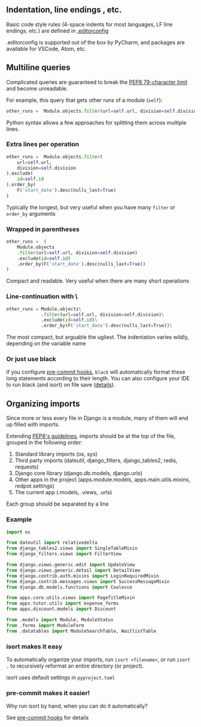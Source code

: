 ## Indentation, line endings , etc.
Basic code style rules (4-space indents for most languages, LF line endings,
etc.) are defined in [.editorconfig](https://gitlab.conted.ox.ac.uk/django/redpot-unchained/-/blob/master/.editorconfig)

.editorconfig is supported out of the box by PyCharm, and packages are
available for VSCode, Atom, etc.

## Multiline queries
Complicated queries are guaranteed to break the [PEP8 79-character limit](https://www.python.org/dev/peps/pep-0008/#maximum-line-length)
and become unreadable.

For example, this query that gets other runs of a module (`self`):
```python
other_runs =  Module.objects.filter(url=self.url, division=self.division).exclude(id=self.id).order_by(F('start_date').desc(nulls_last=True))
```

Python syntax allows a few approaches for splitting them across multiple lines.

### Extra lines per operation
```python
other_runs =  Module.objects.filter(
    url=self.url,
    division=self.division
).exclude(
    id=self.id
).order_by(
    F('start_date').desc(nulls_last=True)
)
```
Typically the longest, but very useful when you have many `filter` or `order_by` arguments

### Wrapped in parentheses
```python
other_runs =  (
    Module.objects
    .filter(url=self.url, division=self.division)
    .exclude(id=self.id)
    .order_by(F('start_date').desc(nulls_last=True))
)
```
Compact and readable.  Very useful when there are many short operations

### Line-continuation with \\
```python
other_runs = Module.objects\
             .filter(url=self.url, division=self.division)\
             .exclude(id=self.id)\
             .order_by(F('start_date').desc(nulls_last=True))\
```
The most compact, but arguable the ugliest.  The indentation varies wildly, depending on the variable name

### Or just use black
If you configure [pre-commit hooks](pre-commit-hooks.md), `black` will automatically format these long statements
according to their length.  You can also configure your IDE to run black (and isort) on file save
([details](https://black.readthedocs.io/en/stable/integrations/editors.html#pycharm-intellij-idea)).

## Organizing imports
Since more or less every file in Django is a module, many of them will end up filled with imports.

Extending [PEP8's guidelines](https://www.python.org/dev/peps/pep-0008/#imports), imports
should be at the top of the file, grouped in the following order:

1. Standard library imports (os, sys)
2. Third party imports (dateutil, django_filters, django_tables2, redis, requests)
3. Django core library (django.db.models, django.urls)
4. Other apps in the project (apps.module.models, apps.main.utils.mixins, redpot.settings)
5. The current app (.models, .views, .urls)

Each group should be separated by a line

### Example

```python
import os

from dateutil import relativedelta
from django_tables2.views import SingleTableMixin
from django_filters.views import FilterView

from django.views.generic.edit import UpdateView
from django.views.generic.detail import DetailView
from django.contrib.auth.mixins import LoginRequiredMixin
from django.contrib.messages.views import SuccessMessageMixin
from django.db.models.functions import Coalesce

from apps.core.utils.views import PageTitleMixin
from apps.tutor.utils import expense_forms
from apps.discount.models import Discount

from .models import Module, ModuleStatus
from .forms import ModuleForm
from .datatables import ModuleSearchTable, WaitlistTable
```

### isort makes it easy
To automatically organize your imports, run `isort <filename>`, or run `isort .` to recursively reformat an entire directory (or project).

isort uses default settings in `pyproject.toml`

### pre-commit makes it easier!
Why run isort by hand, when you can do it automatically?

See [pre-commit hooks](pre-commit-hooks.md) for details
